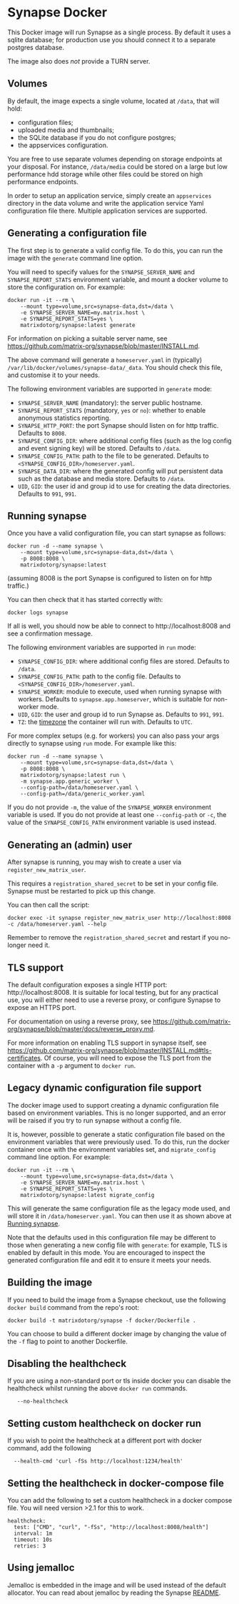 # Synapse Docker

This Docker image will run Synapse as a single process. By default it uses a
sqlite database; for production use you should connect it to a separate
postgres database.

The image also does *not* provide a TURN server.

## Volumes

By default, the image expects a single volume, located at `/data`, that will hold:

* configuration files;
* uploaded media and thumbnails;
* the SQLite database if you do not configure postgres;
* the appservices configuration.

You are free to use separate volumes depending on storage endpoints at your
disposal. For instance, `/data/media` could be stored on a large but low
performance hdd storage while other files could be stored on high performance
endpoints.

In order to setup an application service, simply create an `appservices`
directory in the data volume and write the application service Yaml
configuration file there. Multiple application services are supported.

## Generating a configuration file

The first step is to generate a valid config file. To do this, you can run the
image with the `generate` command line option.

You will need to specify values for the `SYNAPSE_SERVER_NAME` and
`SYNAPSE_REPORT_STATS` environment variable, and mount a docker volume to store
the configuration on. For example:

```
docker run -it --rm \
    --mount type=volume,src=synapse-data,dst=/data \
    -e SYNAPSE_SERVER_NAME=my.matrix.host \
    -e SYNAPSE_REPORT_STATS=yes \
    matrixdotorg/synapse:latest generate
```

For information on picking a suitable server name, see
https://github.com/matrix-org/synapse/blob/master/INSTALL.md.

The above command will generate a `homeserver.yaml` in (typically)
`/var/lib/docker/volumes/synapse-data/_data`. You should check this file, and
customise it to your needs.

The following environment variables are supported in `generate` mode:

* `SYNAPSE_SERVER_NAME` (mandatory): the server public hostname.
* `SYNAPSE_REPORT_STATS` (mandatory, `yes` or `no`): whether to enable
  anonymous statistics reporting.
* `SYNAPSE_HTTP_PORT`: the port Synapse should listen on for http traffic.
      Defaults to `8008`.
* `SYNAPSE_CONFIG_DIR`: where additional config files (such as the log config
  and event signing key) will be stored. Defaults to `/data`.
* `SYNAPSE_CONFIG_PATH`: path to the file to be generated. Defaults to
  `<SYNAPSE_CONFIG_DIR>/homeserver.yaml`.
* `SYNAPSE_DATA_DIR`: where the generated config will put persistent data
  such as the database and media store. Defaults to `/data`.
* `UID`, `GID`: the user id and group id to use for creating the data
  directories. Defaults to `991`, `991`.

## Running synapse

Once you have a valid configuration file, you can start synapse as follows:

```
docker run -d --name synapse \
    --mount type=volume,src=synapse-data,dst=/data \
    -p 8008:8008 \
    matrixdotorg/synapse:latest
```

(assuming 8008 is the port Synapse is configured to listen on for http traffic.)

You can then check that it has started correctly with:

```
docker logs synapse
```

If all is well, you should now be able to connect to http://localhost:8008 and
see a confirmation message.

The following environment variables are supported in `run` mode:

* `SYNAPSE_CONFIG_DIR`: where additional config files are stored. Defaults to
  `/data`.
* `SYNAPSE_CONFIG_PATH`: path to the config file. Defaults to
  `<SYNAPSE_CONFIG_DIR>/homeserver.yaml`.
* `SYNAPSE_WORKER`: module to execute, used when running synapse with workers.
   Defaults to `synapse.app.homeserver`, which is suitable for non-worker mode.
* `UID`, `GID`: the user and group id to run Synapse as. Defaults to `991`, `991`.
* `TZ`: the [timezone](https://en.wikipedia.org/wiki/List_of_tz_database_time_zones) the container will run with. Defaults to `UTC`.

For more complex setups (e.g. for workers) you can also pass your args directly to synapse using `run` mode. For example like this:

```
docker run -d --name synapse \
    --mount type=volume,src=synapse-data,dst=/data \
    -p 8008:8008 \
    matrixdotorg/synapse:latest run \
    -m synapse.app.generic_worker \
    --config-path=/data/homeserver.yaml \
    --config-path=/data/generic_worker.yaml
```

If you do not provide `-m`, the value of the `SYNAPSE_WORKER` environment variable is used. If you do not provide at least one `--config-path` or `-c`, the value of the `SYNAPSE_CONFIG_PATH` environment variable is used instead.

## Generating an (admin) user

After synapse is running, you may wish to create a user via `register_new_matrix_user`.

This requires a `registration_shared_secret` to be set in your config file. Synapse
must be restarted to pick up this change.

You can then call the script:

```
docker exec -it synapse register_new_matrix_user http://localhost:8008 -c /data/homeserver.yaml --help
```

Remember to remove the `registration_shared_secret` and restart if you no-longer need it.

## TLS support

The default configuration exposes a single HTTP port: http://localhost:8008. It
is suitable for local testing, but for any practical use, you will either need
to use a reverse proxy, or configure Synapse to expose an HTTPS port.

For documentation on using a reverse proxy, see
https://github.com/matrix-org/synapse/blob/master/docs/reverse_proxy.md.

For more information on enabling TLS support in synapse itself, see
https://github.com/matrix-org/synapse/blob/master/INSTALL.md#tls-certificates. Of
course, you will need to expose the TLS port from the container with a `-p`
argument to `docker run`.

## Legacy dynamic configuration file support

The docker image used to support creating a dynamic configuration file based
on environment variables. This is no longer supported, and an error will be
raised if you try to run synapse without a config file.

It is, however, possible to generate a static configuration file based on
the environment variables that were previously used. To do this, run the docker
container once with the environment variables set, and `migrate_config`
command line option. For example:

```
docker run -it --rm \
    --mount type=volume,src=synapse-data,dst=/data \
    -e SYNAPSE_SERVER_NAME=my.matrix.host \
    -e SYNAPSE_REPORT_STATS=yes \
    matrixdotorg/synapse:latest migrate_config
```

This will generate the same configuration file as the legacy mode used, and
will store it in `/data/homeserver.yaml`. You can then use it as shown above at
[Running synapse](#running-synapse).

Note that the defaults used in this configuration file may be different to
those when generating a new config file with `generate`: for example, TLS is
enabled by default in this mode. You are encouraged to inspect the generated
configuration file and edit it to ensure it meets your needs.

## Building the image

If you need to build the image from a Synapse checkout, use the following `docker
 build` command from the repo's root:

```
docker build -t matrixdotorg/synapse -f docker/Dockerfile .
```

You can choose to build a different docker image by changing the value of the `-f` flag to
point to another Dockerfile.

## Disabling the healthcheck

If you are using a non-standard port or tls inside docker you can disable the healthcheck
whilst running the above `docker run` commands. 

```
   --no-healthcheck
```
## Setting custom healthcheck on docker run

If you wish to point the healthcheck at a different port with docker command, add the following

```
  --health-cmd 'curl -fSs http://localhost:1234/health'
```

## Setting the healthcheck in docker-compose file

You can add the following to set a custom healthcheck in a docker compose file.
You will need version >2.1 for this to work. 

```
healthcheck:
  test: ["CMD", "curl", "-fSs", "http://localhost:8008/health"]
  interval: 1m
  timeout: 10s
  retries: 3
```

## Using jemalloc

Jemalloc is embedded in the image and will be used instead of the default allocator.
You can read about jemalloc by reading the Synapse [README](../README.md).
